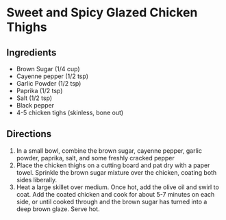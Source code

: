 # Sweet and Spicy Glazed Chicken Thighs

## Ingredients

* Brown Sugar (1/4 cup)
* Cayenne pepper (1/2 tsp)
* Garlic Powder (1/2 tsp)
* Paprika (1/2 tsp)
* Salt (1/2 tsp)
* Black pepper
* 4-5 chicken tighs (skinless, bone out)

## Directions

1. In a small bowl, combine the brown sugar, cayenne pepper, garlic powder, paprika, salt, and some freshly cracked pepper
1. Place the chicken thighs on a cutting board and pat dry with a paper towel. Sprinkle the brown sugar mixture over the chicken, coating both sides liberally.
1. Heat a large skillet over medium. Once hot, add the olive oil and swirl to coat. Add the coated chicken and cook for about 5-7 minutes on each side, or until cooked through and the brown sugar has turned into a deep brown glaze. Serve hot.
